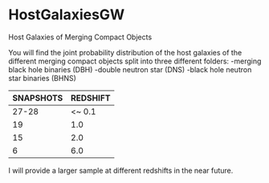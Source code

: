 # HostGalaxiesGW
Host Galaxies of Merging Compact Objects

You will find the joint probability distribution of the host galaxies of the different merging compact objects split into three different folders:
-merging black hole binaries (DBH)
-double neutron star (DNS) 
-black hole neutron star binaries (BHNS)

| SNAPSHOTS     | REDSHIFT      |
| ------------- | ------------- |
| 27-28         | <~ 0.1        |
| 19            | 1.0           |
| 15            | 2.0           |
| 6             | 6.0           |




I will provide a larger sample at different redshifts in the near future.


